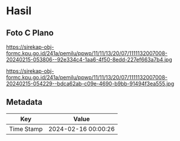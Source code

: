 # Hasil

## Foto C Plano

https://sirekap-obj-formc.kpu.go.id/241a/pemilu/ppwp/11/11/13/20/07/1111132007008-20240215-053806--92e334c4-1aa6-4f50-8edd-227ef663a7b4.jpg

https://sirekap-obj-formc.kpu.go.id/241a/pemilu/ppwp/11/11/13/20/07/1111132007008-20240215-054229--bdca62ab-c09e-4690-b9bb-91494f3ea555.jpg


## Metadata

| Key        | Value               |
| ---------- | ------------------- |
| Time Stamp | 2024-02-16 00:00:26 |



